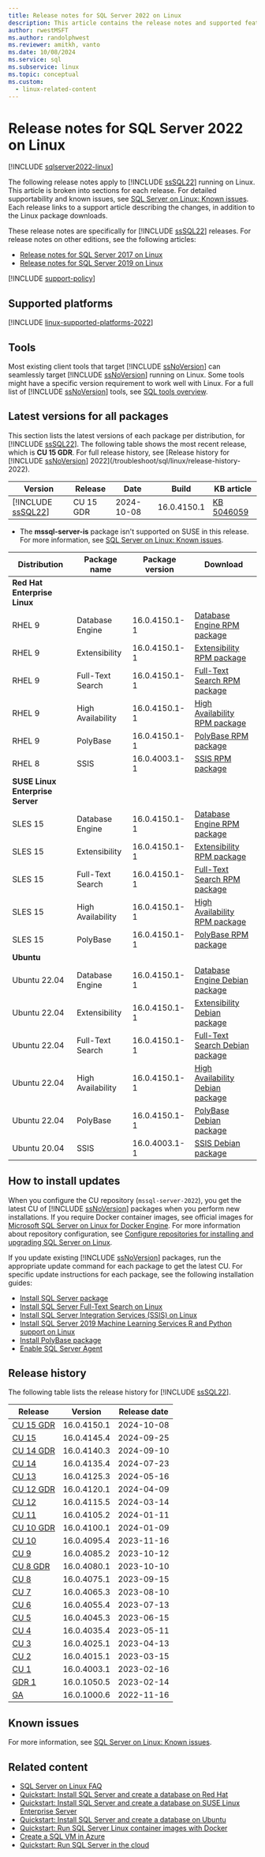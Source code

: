 ```yaml
---
title: Release notes for SQL Server 2022 on Linux
description: This article contains the release notes and supported features for SQL Server 2022 running on Linux. Release notes include the most recent release and several previous releases.
author: rwestMSFT
ms.author: randolphwest
ms.reviewer: amitkh, vanto
ms.date: 10/08/2024
ms.service: sql
ms.subservice: linux
ms.topic: conceptual
ms.custom:
  - linux-related-content
---
```

# Release notes for SQL Server 2022 on Linux

[!INCLUDE [sqlserver2022-linux](../includes/applies-to-version/sqlserver2022-linux.md)]

The following release notes apply to [!INCLUDE [ssSQL22](../includes/sssql22-md.md)] running on Linux. This article is broken into sections for each release. For detailed supportability and known issues, see [SQL Server on Linux: Known issues](sql-server-linux-known-issues.md). Each release links to a support article describing the changes, in addition to the Linux package downloads.

These release notes are specifically for [!INCLUDE [ssSQL22](../includes/sssql22-md.md)] releases. For release notes on other editions, see the following articles:

- [Release notes for SQL Server 2017 on Linux](sql-server-linux-release-notes-2017.md?view=sql-server-ver14&preserve-view=true)
- [Release notes for SQL Server 2019 on Linux](sql-server-linux-release-notes-2019.md?view=sql-server-ver15&preserve-view=true)

[!INCLUDE [support-policy](includes/support-policy.md)]

## Supported platforms

[!INCLUDE [linux-supported-platforms-2022](includes/linux-supported-platforms-2022.md)]

## Tools

Most existing client tools that target [!INCLUDE [ssNoVersion](../includes/ssnoversion-md.md)] can seamlessly target [!INCLUDE [ssNoVersion](../includes/ssnoversion-md.md)] running on Linux. Some tools might have a specific version requirement to work well with Linux. For a full list of [!INCLUDE [ssNoVersion](../includes/ssnoversion-md.md)] tools, see [SQL tools overview](../tools/overview-sql-tools.md).

## Latest versions for all packages

This section lists the latest versions of each package per distribution, for [!INCLUDE [ssSQL22](../includes/sssql22-md.md)]. The following table shows the most recent release, which is **CU 15 GDR**. For full release history, see [Release history for [!INCLUDE [ssNoVersion](../includes/ssnoversion-md.md)] 2022](/troubleshoot/sql/linux/release-history-2022).

| Version | Release | Date | Build | KB article |
| --- | --- | --- | --- | --- |
| [!INCLUDE [ssSQL22](../includes/sssql22-md.md)] | CU 15 GDR | 2024-10-08 | 16.0.4150.1 | [KB 5046059](https://support.microsoft.com/help/5046059) |

- The **mssql-server-is** package isn't supported on SUSE in this release. For more information, see [SQL Server on Linux: Known issues](sql-server-linux-known-issues.md#sql-server-integration-services-ssis).

| Distribution | Package name | Package version | Download |
| --- | --- | --- | --- |
| **Red Hat Enterprise Linux** | | | |
| RHEL 9 | Database Engine | 16.0.4150.1-1 | [Database Engine RPM package](https://packages.microsoft.com/rhel/9.0/mssql-server-2022/Packages/m/mssql-server-16.0.4150.1-1.x86_64.rpm) |
| RHEL 9 | Extensibility | 16.0.4150.1-1 | [Extensibility RPM package](https://packages.microsoft.com/rhel/9.0/mssql-server-2022/Packages/m/mssql-server-extensibility-16.0.4150.1-1.x86_64.rpm) |
| RHEL 9 | Full-Text Search | 16.0.4150.1-1 | [Full-Text Search RPM package](https://packages.microsoft.com/rhel/9.0/mssql-server-2022/Packages/m/mssql-server-fts-16.0.4150.1-1.x86_64.rpm) |
| RHEL 9 | High Availability | 16.0.4150.1-1 | [High Availability RPM package](https://packages.microsoft.com/rhel/9.0/mssql-server-2022/Packages/m/mssql-server-ha-16.0.4150.1-1.x86_64.rpm) |
| RHEL 9 | PolyBase | 16.0.4150.1-1 | [PolyBase RPM package](https://packages.microsoft.com/rhel/9.0/mssql-server-2022/Packages/m/mssql-server-polybase-16.0.4150.1-1.x86_64.rpm) |
| RHEL 8 | SSIS | 16.0.4003.1-1 | [SSIS RPM package](https://packages.microsoft.com/rhel/8/mssql-server-2022/Packages/m/mssql-server-is-16.0.4003.1-1.x86_64.rpm) |
| **SUSE Linux Enterprise Server** | | | |
| SLES 15 | Database Engine | 16.0.4150.1-1 | [Database Engine RPM package](https://packages.microsoft.com/sles/15/mssql-server-2022/Packages/m/mssql-server-16.0.4150.1-1.x86_64.rpm) |
| SLES 15 | Extensibility | 16.0.4150.1-1 | [Extensibility RPM package](https://packages.microsoft.com/sles/15/mssql-server-2022/Packages/m/mssql-server-extensibility-16.0.4150.1-1.x86_64.rpm) |
| SLES 15 | Full-Text Search | 16.0.4150.1-1 | [Full-Text Search RPM package](https://packages.microsoft.com/sles/15/mssql-server-2022/Packages/m/mssql-server-fts-16.0.4150.1-1.x86_64.rpm) |
| SLES 15 | High Availability | 16.0.4150.1-1 | [High Availability RPM package](https://packages.microsoft.com/sles/15/mssql-server-2022/Packages/m/mssql-server-ha-16.0.4150.1-1.x86_64.rpm) |
| SLES 15 | PolyBase | 16.0.4150.1-1 | [PolyBase RPM package](https://packages.microsoft.com/sles/15/mssql-server-2022/Packages/m/mssql-server-polybase-16.0.4150.1-1.x86_64.rpm) |
| **Ubuntu** | | | |
| Ubuntu 22.04 | Database Engine | 16.0.4150.1-1 | [Database Engine Debian package](https://packages.microsoft.com/ubuntu/22.04/mssql-server-2022/pool/main/m/mssql-server/mssql-server_16.0.4150.1-1_amd64.deb) |
| Ubuntu 22.04 | Extensibility | 16.0.4150.1-1 | [Extensibility Debian package](https://packages.microsoft.com/ubuntu/22.04/mssql-server-2022/pool/main/m/mssql-server-extensibility/mssql-server-extensibility_16.0.4150.1-1_amd64.deb) |
| Ubuntu 22.04 | Full-Text Search | 16.0.4150.1-1 | [Full-Text Search Debian package](https://packages.microsoft.com/ubuntu/22.04/mssql-server-2022/pool/main/m/mssql-server-fts/mssql-server-fts_16.0.4150.1-1_amd64.deb) |
| Ubuntu 22.04 | High Availability | 16.0.4150.1-1 | [High Availability Debian package](https://packages.microsoft.com/ubuntu/22.04/mssql-server-2022/pool/main/m/mssql-server-ha/mssql-server-ha_16.0.4150.1-1_amd64.deb) |
| Ubuntu 22.04 | PolyBase | 16.0.4150.1-1 | [PolyBase Debian package](https://packages.microsoft.com/ubuntu/22.04/mssql-server-2022/pool/main/m/mssql-server-polybase/mssql-server-polybase_16.0.4150.1-1_amd64.deb) |
| Ubuntu 20.04 | SSIS | 16.0.4003.1-1 | [SSIS Debian package](https://packages.microsoft.com/ubuntu/20.04/mssql-server-2022/pool/main/m/mssql-server-is/mssql-server-is_16.0.4003.1-1_amd64.deb) |

## <a id="cuinstall"></a> How to install updates

When you configure the CU repository (`mssql-server-2022`), you get the latest CU of [!INCLUDE [ssNoVersion](../includes/ssnoversion-md.md)] packages when you perform new installations. If you require Docker container images, see official images for [Microsoft SQL Server on Linux for Docker Engine](https://hub.docker.com/_/microsoft-mssql-server). For more information about repository configuration, see [Configure repositories for installing and upgrading SQL Server on Linux](sql-server-linux-change-repo.md).

If you update existing [!INCLUDE [ssNoVersion](../includes/ssnoversion-md.md)] packages, run the appropriate update command for each package to get the latest CU. For specific update instructions for each package, see the following installation guides:

- [Install SQL Server package](sql-server-linux-setup.md#upgrade)
- [Install SQL Server Full-Text Search on Linux](sql-server-linux-setup-full-text-search.md)
- [Install SQL Server Integration Services (SSIS) on Linux](sql-server-linux-setup-ssis.md)
- [Install SQL Server 2019 Machine Learning Services R and Python support on Linux](sql-server-linux-setup-machine-learning.md)
- [Install PolyBase package](../relational-databases/polybase/polybase-linux-setup.md)
- [Enable SQL Server Agent](sql-server-linux-setup-sql-agent.md)

## Release history

The following table lists the release history for [!INCLUDE [ssSQL22](../includes/sssql22-md.md)].

| Release                                                                  | Version       | Release date |
| ------------------------------------------------------------------------ | ------------- | ------------ |
| [CU 15 GDR](/troubleshoot/sql/linux/release-history-2022#CU15-GDR)       | 16.0.4150.1   | 2024-10-08   |
| [CU 15](/troubleshoot/sql/linux/release-history-2022#CU15)               | 16.0.4145.4   | 2024-09-25   |
| [CU 14 GDR](/troubleshoot/sql/linux/release-history-2022#CU14-GDR)       | 16.0.4140.3   | 2024-09-10   |
| [CU 14](/troubleshoot/sql/linux/release-history-2022#CU14)               | 16.0.4135.4   | 2024-07-23   |
| [CU 13](/troubleshoot/sql/linux/release-history-2022#CU13)               | 16.0.4125.3   | 2024-05-16   |
| [CU 12 GDR](/troubleshoot/sql/linux/release-history-2022#CU12-GDR)       | 16.0.4120.1   | 2024-04-09   |
| [CU 12](/troubleshoot/sql/linux/release-history-2022#CU12)               | 16.0.4115.5   | 2024-03-14   |
| [CU 11](/troubleshoot/sql/linux/release-history-2022#CU11)               | 16.0.4105.2   | 2024-01-11   |
| [CU 10 GDR](/troubleshoot/sql/linux/release-history-2022#CU10-GDR)       | 16.0.4100.1   | 2024-01-09   |
| [CU 10](/troubleshoot/sql/linux/release-history-2022#CU10)               | 16.0.4095.4   | 2023-11-16   |
| [CU 9](/troubleshoot/sql/linux/release-history-2022#CU9)                 | 16.0.4085.2   | 2023-10-12   |
| [CU 8 GDR](/troubleshoot/sql/linux/release-history-2022#CU8-GDR)         | 16.0.4080.1   | 2023-10-10   |
| [CU 8](/troubleshoot/sql/linux/release-history-2022#CU8)                 | 16.0.4075.1   | 2023-09-15   |
| [CU 7](/troubleshoot/sql/linux/release-history-2022#CU7)                 | 16.0.4065.3   | 2023-08-10   |
| [CU 6](/troubleshoot/sql/linux/release-history-2022#CU6)                 | 16.0.4055.4   | 2023-07-13   |
| [CU 5](/troubleshoot/sql/linux/release-history-2022#CU5)                 | 16.0.4045.3   | 2023-06-15   |
| [CU 4](/troubleshoot/sql/linux/release-history-2022#CU4)                 | 16.0.4035.4   | 2023-05-11   |
| [CU 3](/troubleshoot/sql/linux/release-history-2022#CU3)                 | 16.0.4025.1   | 2023-04-13   |
| [CU 2](/troubleshoot/sql/linux/release-history-2022#CU2)                 | 16.0.4015.1   | 2023-03-15   |
| [CU 1](/troubleshoot/sql/linux/release-history-2022#CU1)                 | 16.0.4003.1   | 2023-02-16   |
| [GDR 1](/troubleshoot/sql/linux/release-history-2022#GDR1)               | 16.0.1050.5   | 2023-02-14   |
| [GA](/troubleshoot/sql/linux/release-history-2022#GA)                    | 16.0.1000.6   | 2022-11-16   |

## Known issues

For more information, see [SQL Server on Linux: Known issues](sql-server-linux-known-issues.md).

## Related content

- [SQL Server on Linux FAQ](sql-server-linux-faq.yml)
- [Quickstart: Install SQL Server and create a database on Red Hat](quickstart-install-connect-red-hat.md)
- [Quickstart: Install SQL Server and create a database on SUSE Linux Enterprise Server](quickstart-install-connect-suse.md)
- [Quickstart: Install SQL Server and create a database on Ubuntu](quickstart-install-connect-ubuntu.md)
- [Quickstart: Run SQL Server Linux container images with Docker](quickstart-install-connect-docker.md)
- [Create a SQL VM in Azure](/azure/azure-sql/virtual-machines/linux/sql-vm-create-portal-quickstart)
- [Quickstart: Run SQL Server in the cloud](quickstart-install-connect-clouds.md)
